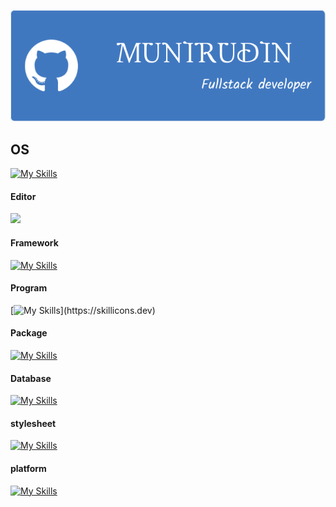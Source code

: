 <!--IMAGE-->
![header](https://github.com/munirudin26/munirudin26/blob/main/img%2Fheader.png)
<!--ICON-->

## OS
[![My Skills](https://skillicons.dev/icons?i=linux,debian)](https://skillicons.dev)
#### Editor
[![](https://skillicons.dev/icons?i=)](https://skillicons.dev)
#### Framework
[![My Skills](https://skillicons.dev/icons?i=nodejs)](https://skillicons.dev)
#### Program
[![My Skills](https://skillicons.dev/icons?i=cpp,js,)](https://skillicons.dev)
#### Package
[![My Skills](https://skillicons.dev/icons?i=npm)](https://skillicons.dev)
#### Database
[![My Skills](https://skillicons.dev/icons?i=mysql)](https://skillicons.dev)
#### stylesheet
[![My Skills](https://skillicons.dev/icons?i=css)](https://skillicons.dev)
#### platform
[![My Skills](https://skillicons.dev/icons?i=netlify)](https://skillicons.dev)
